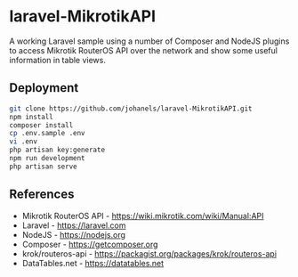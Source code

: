 # laravel-MikrotikAPI

A working Laravel sample using a number of Composer and NodeJS plugins to access Mikrotik RouterOS API over the network and show some useful information in table views.

## Deployment

```bash
git clone https://github.com/johanels/laravel-MikrotikAPI.git
npm install
composer install
cp .env.sample .env
vi .env
php artisan key:generate
npm run development
php artisan serve
```

## References

* Mikrotik RouterOS API - https://wiki.mikrotik.com/wiki/Manual:API
* Laravel - https://laravel.com
* NodeJS - https://nodejs.org
* Composer - https://getcomposer.org
* krok/routeros-api - https://packagist.org/packages/krok/routeros-api
* DataTables.net - https://datatables.net
